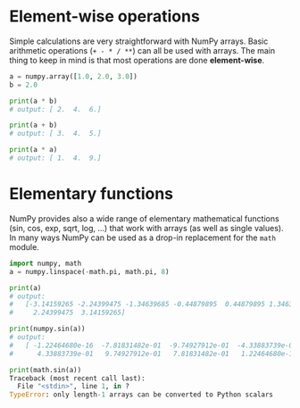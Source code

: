 <!-- Title: Arithmetics and elementary functions -->

<!-- Short description:

In this article we show how to do simple numerical operations with arrays.

-->

# Element-wise operations

Simple calculations are very straightforward with NumPy arrays. Basic
arithmetic operations (`+ - * / **`) can all be used with arrays. The main
thing to keep in mind is that most operations are done **element-wise**.

~~~python
a = numpy.array([1.0, 2.0, 3.0])
b = 2.0

print(a * b)
# output: [ 2.  4.  6.]

print(a + b)
# output: [ 3.  4.  5.]

print(a * a)
# output: [ 1.  4.  9.]
~~~

# Elementary functions

NumPy provides also a wide range of elementary mathematical functions (sin,
cos, exp, sqrt, log, ...) that work with arrays (as well as single values). In
many ways NumPy can be used as a drop-in replacement for the `math` module.

~~~python
import numpy, math
a = numpy.linspace(-math.pi, math.pi, 8)

print(a)
# output:
#   [-3.14159265 -2.24399475 -1.34639685 -0.44879895  0.44879895 1.34639685
#     2.24399475  3.14159265]

print(numpy.sin(a))
# output:
#   [ -1.22464680e-16  -7.81831482e-01  -9.74927912e-01  -4.33883739e-01
#      4.33883739e-01   9.74927912e-01   7.81831482e-01   1.22464680e-16]

print(math.sin(a))
Traceback (most recent call last):
  File "<stdin>", line 1, in ?
TypeError: only length-1 arrays can be converted to Python scalars
~~~
